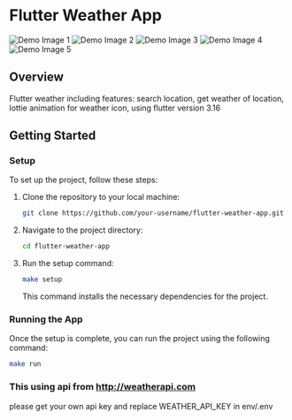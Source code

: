 # Flutter Weather App

![Demo Image 1](demo_images/1.png)
![Demo Image 2](demo_images/2.png)
![Demo Image 3](demo_images/3.png)
![Demo Image 4](demo_images/4.png)
![Demo Image 5](demo_images/5.png)

## Overview

Flutter weather including features: search location, get weather of location, lottie animation for
weather icon, using flutter version 3.16

## Getting Started

### Setup

To set up the project, follow these steps:

1. Clone the repository to your local machine:

    ```bash
    git clone https://github.com/your-username/flutter-weather-app.git
    ```

2. Navigate to the project directory:

    ```bash
    cd flutter-weather-app
    ```

3. Run the setup command:

    ```bash
    make setup
    ```

   This command installs the necessary dependencies for the project.

### Running the App

Once the setup is complete, you can run the project using the following command:

```bash
make run
```

### This using api from http://weatherapi.com

please get your own api key and replace WEATHER_API_KEY in env/.env